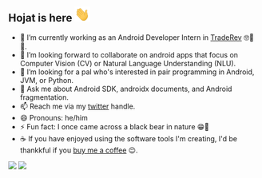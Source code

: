 ## Hojat is here  <img src="Hi.gif" width="30px" height=30px>

- 🔭 I’m currently working as an Android Developer Intern in <a href="https://github.com/TradeRev">TradeRev</a> 🤓🥸🥳.
- 👯 I’m looking forward to collaborate on android apps that focus on Computer Vision (CV) or Natural Language Understanding (NLU).
- 🤔 I’m looking for a pal who's interested in pair programming in Android, JVM, or Python.
- 💬 Ask me about Android SDK, androidx documents, and Android fragmentation.
- 📫 Reach me via my <a href="https://twitter.com/hojat_93">twitter</a> handle.
- 😄 Pronouns: he/him
- ⚡ Fun fact: I once came across a black bear in nature 😁🐻
- ☕ If you have enjoyed using the software tools I'm creating, I'd be thankkful if you <a href="https://www.buymeacoffee.com/hojat">buy me a coffee</a> 😉.


<p>  
<img height="160em" src="https://github-readme-stats.vercel.app/api/top-langs/?username=hojat72elect&show_icons=true&hide_border=true&theme=dracula&layout=compact&langs_count=8"/>  
<img height="160em" src="https://github-readme-stats.vercel.app/api?username=hojat72elect&show_icons=true&theme=dracula&hide_border=true" />
</p>

